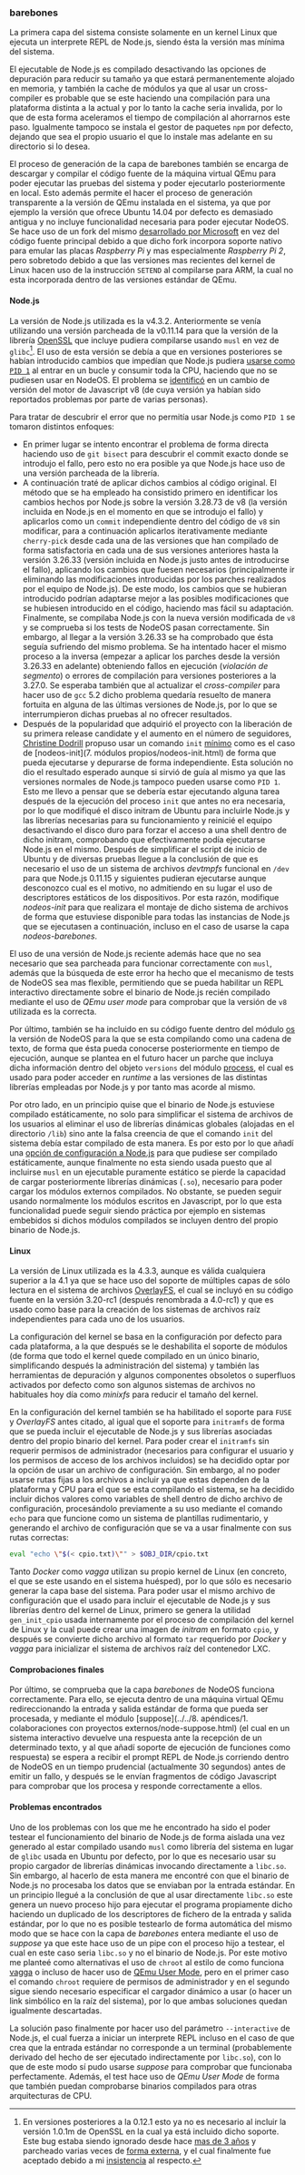 ### barebones

La primera capa del sistema consiste solamente en un kernel Linux que ejecuta un
interprete REPL de Node.js, siendo ésta la versión mas mínima del sistema.

El ejecutable de Node.js es compilado desactivando las opciones de depuración
para reducir su tamaño ya que estará permanentemente alojado en memoria, y
también la cache de módulos ya que al usar un cross-compiler es probable que se
este haciendo una compilación para una plataforma distinta a la actual y por lo
tanto la cache seria invalida, por lo que de esta forma aceleramos el tiempo de
compilación al ahorrarnos este paso. Igualmente tampoco se instala el gestor de
paquetes `npm` por defecto, dejando que sea el propio usuario el que lo instale
mas adelante en su directorio si lo desea.

El proceso de generación de la capa de barebones también se encarga de
descargar y compilar el código fuente de la máquina virtual QEmu para poder
ejecutar las pruebas del sistema y poder ejecutarlo posteriormente en local.
Esto además permite el hacer el proceso de generación transparente a la versión
de QEmu instalada en el sistema, ya que por ejemplo la versión que ofrece
Ubuntu 14.04 por defecto es demasiado antigua y no incluye funcionalidad
necesaria para poder ejecutar NodeOS. Se hace uso de un fork del mismo
[desarrollado por Microsoft](https://github.com/0xabu/qemu) en vez del código
fuente principal debido a que dicho fork incorpora soporte nativo para emular
las placas *Raspberry Pi* y mas especialmente *Raspberry Pi 2*, pero sobretodo
debido a que las versiones mas recientes del kernel de Linux hacen uso de la
instrucción `SETEND` al compilarse para ARM, la cual no esta incorporada dentro
de las versiones estándar de QEmu.

#### Node.js

La versión de Node.js utilizada es la v4.3.2. Anteriormente se venía utilizando
una versión parcheada de la v0.11.14 para que la versión de la librería
[OpenSSL](https://www.openssl.org) que incluye pudiera compilarse usando `musl`
en vez de `glibc`[^1]. El uso de esta versión se debía a que en versiones
posteriores se habían introducido cambios que impedían que Node.js pudiera
[usarse como `PID 1`](https://github.com/nodejs/node/issues/3204) al entrar en
un bucle y consumir toda la CPU, haciendo que no se pudiesen usar en NodeOS. El
problema se [identificó](https://github.com/joyent/node/pull/9185) en un cambio
de versión del motor de Javascript v8 (de cuya versión ya habían sido reportados
problemas por parte de varias personas).

Para tratar de descubrir el error que no permitía usar Node.js como `PID 1` se
tomaron distintos enfoques:

* En primer lugar se intento encontrar el problema de forma directa haciendo uso
  de `git bisect` para descubrir el commit exacto donde se introdujo el fallo,
  pero esto no era posible ya que Node.js hace uso de una versión parcheada de
  la librería.
* A continuación traté de aplicar dichos cambios al código original. El método
  que se ha empleado ha consistido primero en identificar los cambios hechos por
  Node.js sobre la versión 3.28.73 de v8 (la versión incluida en Node.js en el
  momento en que se introdujo el fallo) y aplicarlos como un `commit`
  independiente dentro del código de `v8` sin modificar, para a continuación
  aplicarlos iterativamente mediante `cherry-pick` desde cada una de las
  versiones que han compilado de forma satisfactoria en cada una de sus
  versiones anteriores hasta la versión 3.26.33 (versión incluida en Node.js
  justo antes de introducirse el fallo), aplicando los cambios que fuesen
  necesarios (principalmente ir eliminando las modificaciones introducidas por
  los parches realizados por el equipo de Node.js). De este modo, los cambios
  que se hubieran introducido podrían adaptarse mejor a las posibles
  modificaciones que se hubiesen introducido en el código, haciendo mas fácil su
  adaptación. Finalmente, se compilaba Node.js con la nueva versión modificada
  de `v8` y se comprueba si los tests de NodeOS pasan correctamente. Sin
  embargo, al llegar a la versión 3.26.33 se ha comprobado que ésta seguía
  sufriendo del mismo problema. Se ha intentado hacer el mismo proceso a la
  inversa (empezar a aplicar los parches desde la versión 3.26.33 en adelante)
  obteniendo fallos en ejecución (*violación de segmento*) o errores de
  compilación para versiones posteriores a la 3.27.0. Se esperaba también que
  al actualizar el *cross-compiler* para hacer uso de `gcc` 5.2 dicho problema
  quedaría resuelto de manera fortuita en alguna de las últimas versiones de
  Node.js, por lo que se interrumpieron dichas pruebas al no ofrecer resultados.
* Después de la popularidad que adquirió el proyecto con la liberación de su
  primera release candidate y el aumento en el número de seguidores,
  [Christine Dodrill](https://github.com/Xe) propuso usar un comando `init`
  [mínimo](https://github.com/NodeOS/NodeOS/issues/190) como es el caso de
  [nodeos-init](7. módulos propios/nodeos-init.html) de forma
  que pueda ejecutarse y depurarse de forma independiente. Esta solución no dio
  el resultado esperado aunque si sirvió de guía al mismo ya que las versiones
  normales de Node.js tampoco pueden usarse como `PID 1`. Esto me llevo a pensar
  que se debería estar ejecutando alguna tarea después de la ejecución del
  proceso `init` que antes no era necesaria, por lo que modifiqué el disco
  initram de Ubuntu para incluirle Node.js y las librerías necesarias para su
  funcionamiento y reinicié el equipo desactivando el disco duro para forzar el
  acceso a una shell dentro de dicho initram, comprobando que efectivamente
  podía ejecutarse Node.js en el mismo. Después de simplificar el script de
  inicio de Ubuntu y de diversas pruebas llegue a la conclusión de que es
  necesario el uso de un sistema de archivos *devtmpfs* funcional en `/dev` para
  que Node.js 0.11.15 y siguientes pudieran ejecutarse aunque desconozco cual es
  el motivo, no admitiendo en su lugar el uso de descriptores estáticos de los
  dispositivos. Por esta razón, modifique *nodeos-init* para que realizara el
  montaje de dicho sistema de archivos de forma que estuviese disponible para
  todas las instancias de Node.js que se ejecutasen a continuación, incluso en
  el caso de usarse la capa *nodeos-barebones*.

El uso de una versión de Node.js reciente además hace que no sea necesario que
sea parcheada para funcionar correctamente con `musl`, además que la búsqueda de
este error ha hecho que el mecanismo de tests de NodeOS sea mas flexible,
permitiendo que se pueda habilitar un REPL interactivo directamente sobre el
binario de Node.js recién compilado mediante el uso de *QEmu user mode* para
comprobar que la versión de `v8` utilizada es la correcta.

Por último, también se ha incluido en su código fuente dentro del módulo
[os](https://nodejs.org/api/os.html) la versión de NodeOS para la que se esta
compilando como una cadena de texto, de forma que ésta pueda conocerse
posteriormente en tiempo de ejecución, aunque se plantea en el futuro hacer un
parche que incluya dicha información dentro del objeto `versions` del módulo
[process](https://nodejs.org/api/process.html#process_process_versions), el cual
es usado para poder acceder en *runtime* a las versiones de las distintas
librerías empleadas por Node.js y por tanto mas acorde al mismo.

Por otro lado, en un principio quise que el binario de Node.js estuviese
compilado estáticamente, no solo para simplificar el sistema de archivos de los
usuarios al eliminar el uso de librerías dinámicas globales (alojadas en el
directorio `/lib`) sino ante la falsa creencia de que el comando `init` del
sistema debía estar compilado de esta manera. Es por esto por lo que añadí una
[opción de configuración a Node.js](https://github.com/joyent/node/pull/8274)
para que pudiese ser compilado estáticamente, aunque finalmente no esta siendo
usada puesto que al incluirse `musl` en un ejecutable puramente estático se
pierde la capacidad de cargar posteriormente librerías dinámicas (`.so`),
necesario para poder cargar los módulos externos compilados. No obstante, se
pueden seguir usando normalmente los módulos escritos en Javascript, por lo que
esta funcionalidad puede seguir siendo práctica por ejemplo en sistemas
embebidos si dichos módulos compilados se incluyen dentro del propio binario de
Node.js.

#### Linux

La versión de Linux utilizada es la 4.3.3, aunque es válida cualquiera superior
a la 4.1 ya que se hace uso del soporte de múltiples capas de sólo lectura en el
sistema de archivos
[OverlayFS](https://www.kernel.org/doc/Documentation/filesystems/overlayfs.txt),
el cual se incluyó en su código fuente en la versión 3.20-rc1 (después
renombrada a 4.0-rc1) y que es usado como base para la creación de los sistemas
de archivos raíz independientes para cada uno de los usuarios.

La configuración del kernel se basa en la configuración por defecto para cada
plataforma, a la que después se le deshabilita el soporte de módulos (de forma
que todo el kernel quede compilado en un único binario, simplificando después la
administración del sistema) y también las herramientas de depuración y algunos
componentes obsoletos o superfluos activados por defecto como son algunos
sistemas de archivos no habituales hoy día como *minixfs* para reducir el tamaño
del kernel.

En la configuración del kernel también se ha habilitado el soporte para `FUSE` y
*OverlayFS* antes citado, al igual que el soporte para `initramfs` de forma que
se pueda incluir el ejecutable de Node.js y sus librerías asociadas dentro del
propio binario del kernel. Para poder crear el `initramfs` sin requerir permisos
de administrador (necesarios para configurar el usuario y los permisos de acceso
de los archivos incluidos) se ha decidido optar por la opción de usar un archivo
de configuración. Sin embargo, al no poder usarse rutas fijas a los archivos a
incluir ya que estas dependen de la plataforma y CPU para el que se esta
compilando el sistema, se ha decidido incluir dichos valores como variables de
shell dentro de dicho archivo de configuración, procesándolo previamente a su
uso mediante el comando `echo` para que funcione como un sistema de plantillas
rudimentario, y generando el archivo de configuración que se va a usar
finalmente con sus rutas correctas:

```bash
eval "echo \"$(< cpio.txt)\"" > $OBJ_DIR/cpio.txt
```

Tanto *Docker* como *vagga* utilizan su propio kernel de Linux (en concreto, el
que se este usando en el sistema huésped), por lo que sólo es necesario generar
la capa base del sistema. Para poder usar el mismo archivo de configuración que
el usado para incluir el ejecutable de Node.js y sus librerías dentro del kernel
de Linux, primero se genera la utilidad `gen_init_cpio` usada internamente por
el proceso de compilación del kernel de Linux y la cual puede crear una imagen
de *initram* en formato `cpio`, y después se convierte dicho archivo al formato
`tar` requerido por *Docker* y *vagga* para inicializar el sistema de archivos
raíz del contenedor LXC.

#### Comprobaciones finales

Por último, se comprueba que la capa *barebones* de NodeOS funciona correctamente.
Para ello, se ejecuta dentro de una máquina virtual QEmu redireccionando la
entrada y salida estándar de forma que pueda ser procesada, y mediante el módulo
[suppose](../../8. apéndices/1. colaboraciones con proyectos externos/node-suppose.html)
(el cual en un sistema interactivo devuelve una respuesta ante la recepción de
un determinado texto, y al que añadí soporte de ejecución de funciones como
respuesta) se espera a recibir el prompt REPL de Node.js corriendo dentro de
NodeOS en un tiempo prudencial (actualmente 30 segundos) antes de emitir un
fallo, y después se le envían fragmentos de código Javascript para comprobar que
los procesa y responde correctamente a ellos.

#### Problemas encontrados

Uno de los problemas con los que me he encontrado ha sido el poder testear el
funcionamiento del binario de Node.js de forma aislada una vez generado al estar
compilado usando `musl` como librería del sistema en lugar de `glibc` usada en
Ubuntu por defecto, por lo que es necesario usar su propio cargador de librerías
dinámicas invocando directamente a `libc.so`. Sin embargo, al hacerlo de esta
manera me encontré con que el binario de Node.js no procesaba los datos que se
enviaban por la entrada estándar. En un principio llegué a la conclusión de que
al usar directamente `libc.so` este genera un nuevo proceso hijo para ejecutar
el programa propiamente dicho haciendo un duplicado de los descriptores de
fichero de la entrada y salida estándar, por lo que no es posible testearlo de
forma automática del mismo modo que se hace con la capa de *barebones* entera
mediante el uso de *suppose* ya que este hace uso de un pipe con el proceso hijo
a testear, el cual en este caso seria `libc.so` y no el binario de Node.js. Por
este motivo me planteé como alternativas el uso de `chroot` al estilo de como
funciona [vagga](https://github.com/tailhook/vagga) o incluso de hacer uso de
[QEmu User Mode](http://qemu.weilnetz.de/qemu-doc.html#QEMU-User-space-emulator),
pero en el primer caso el comando `chroot` requiere de permisos de administrador
y en el segundo sigue siendo necesario especificar el cargador dinámico a usar
(o hacer un link simbólico en la raíz del sistema), por lo que ambas soluciones
quedan igualmente descartadas.

La solución paso finalmente por hacer uso del parámetro `--interactive` de
Node.js, el cual fuerza a iniciar un interprete REPL incluso en el caso de que
crea que la entrada estándar no corresponde a un terminal (probablemente
derivado del hecho de ser ejecutado indirectamente por `libc.so`), con lo que de
este modo sí pudo usarse *suppose* para comprobar que funcionaba perfectamente.
Además, el test hace uso de *QEmu User Mode* de forma que también puedan
comprobarse binarios compilados para otras arquitecturas de CPU.


[^1]: En versiones posteriores a la 0.12.1 esto ya no es necesario al incluir la versión 1.0.1m de OpenSSL en la cual ya está incluido dicho soporte. Este bug estaba siendo ignorado desde hace [mas de 3 años](https://rt.openssl.org/Ticket/Display.html?id=2823&user=guest&pass=guest) y parcheado varias veces de [forma externa](https://github.com/maximeh/buildroot/blob/master/package/openssl/openssl-004-musl-termios.patch), y el cual finalmente fue aceptado debido a mi [insistencia](https://github.com/openssl/openssl/issues/163) al respecto.
